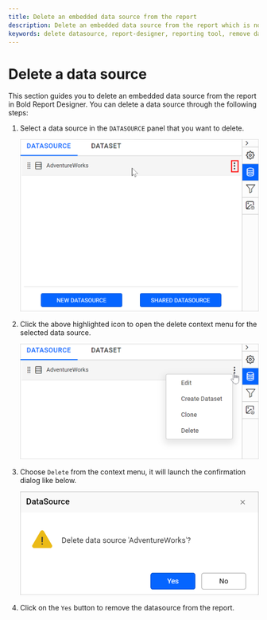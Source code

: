 ```yaml
---
title: Delete an embedded data source from the report
description: Delete an embedded data source from the report which is no longer in use with, Bold Report Designer.
keywords: delete datasource, report-designer, reporting tool, remove datasource
---
```


# Delete a data source

This section guides you to delete an embedded data source from the report in Bold Report Designer. You can delete a data source through the following steps:

1. Select a data source in the `DATASOURCE` panel that you want to delete.

   ![Data source item menu icon](/static/assets/on-premise/images/report-designer/manage-data/datasource/data-source-item-menu-icon.png#width=540px)

2. Click the above highlighted icon to open the delete context menu for the selected data source.

   ![Data panel context menu](/static/assets/on-premise/images/report-designer/manage-data/datasource/data-panel-context-menu.png#width=540px)

3. Choose `Delete` from the context menu, it will launch the confirmation dialog like below.

   ![Delete data source confirmation](/static/assets/on-premise/images/report-designer/manage-data/datasource/delete-data-source-confirmation.png#width=540px)

4. Click on the `Yes` button to remove the datasource from the report.